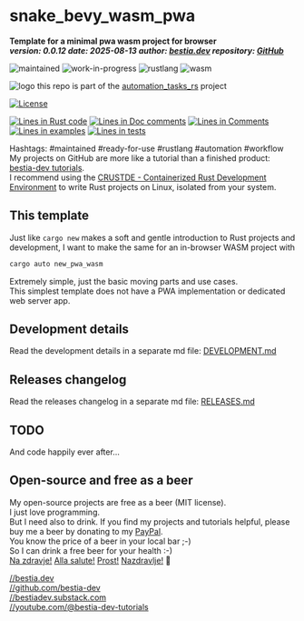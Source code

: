 <!-- markdownlint-disable MD041 -->
[//]: # (auto_md_to_doc_comments segment start A)

# snake_bevy_wasm_pwa

[//]: # (auto_cargo_toml_to_md start)

**Template for a minimal pwa wasm project for browser**  
***version: 0.0.12 date: 2025-08-13 author: [bestia.dev](https://bestia.dev) repository: [GitHub](https://github.com/bestia-dev/snake_bevy_wasm_pwa)***

 ![maintained](https://img.shields.io/badge/maintained-green)
 ![work-in-progress](https://img.shields.io/badge/work_in_progress-yellow)
 ![rustlang](https://img.shields.io/badge/rustlang-orange)
 ![wasm](https://img.shields.io/badge/wasm-orange)

[//]: # (auto_cargo_toml_to_md end)

 ![logo](https://raw.githubusercontent.com/bestia-dev/cargo-auto/main/images/logo/logo_cargo_auto.svg)
 this repo is part of the [automation_tasks_rs](https://github.com/bestia-dev) project
 
 [![License](https://img.shields.io/badge/license-MIT-blue.svg)](https://github.com/bestia-dev/snake_bevy_wasm_pwa/blob/master/LICENSE)

[//]: # (auto_lines_of_code start)
[![Lines in Rust code](https://img.shields.io/badge/Lines_in_Rust-353-green.svg)]()
[![Lines in Doc comments](https://img.shields.io/badge/Lines_in_Doc_comments-133-blue.svg)]()
[![Lines in Comments](https://img.shields.io/badge/Lines_in_comments-70-purple.svg)]()
[![Lines in examples](https://img.shields.io/badge/Lines_in_examples-0-yellow.svg)]()
[![Lines in tests](https://img.shields.io/badge/Lines_in_tests-16-orange.svg)]()

[//]: # (auto_lines_of_code end)

Hashtags: #maintained #ready-for-use #rustlang #automation #workflow  
My projects on GitHub are more like a tutorial than a finished product: [bestia-dev tutorials](https://github.com/bestia-dev/tutorials_rust_wasm).  
I recommend using the [CRUSTDE - Containerized Rust Development Environment](https://github.com/CRUSTDE-ContainerizedRustDevEnv/crustde_cnt_img_pod) to write Rust projects on Linux, isolated from your system.  

## This template

Just like `cargo new` makes a soft and gentle introduction to Rust projects and development, I want to make the same for an in-browser WASM project with 

```bash
cargo auto new_pwa_wasm
```

Extremely simple, just the basic moving parts and use cases.  
This simplest template does not have a PWA implementation or dedicated web server app.

## Development details

Read the development details in a separate md file:
[DEVELOPMENT.md](DEVELOPMENT.md)

## Releases changelog

Read the releases changelog in a separate md file:
[RELEASES.md](RELEASES.md)

## TODO

And code happily ever after...

## Open-source and free as a beer

My open-source projects are free as a beer (MIT license).  
I just love programming.  
But I need also to drink. If you find my projects and tutorials helpful, please buy me a beer by donating to my [PayPal](https://paypal.me/LucianoBestia).  
You know the price of a beer in your local bar ;-)  
So I can drink a free beer for your health :-)  
[Na zdravje!](https://translate.google.com/?hl=en&sl=sl&tl=en&text=Na%20zdravje&op=translate) [Alla salute!](https://dictionary.cambridge.org/dictionary/italian-english/alla-salute) [Prost!](https://dictionary.cambridge.org/dictionary/german-english/prost) [Nazdravlje!](https://matadornetwork.com/nights/how-to-say-cheers-in-50-languages/) 🍻

[//bestia.dev](https://bestia.dev)  
[//github.com/bestia-dev](https://github.com/bestia-dev)  
[//bestiadev.substack.com](https://bestiadev.substack.com)  
[//youtube.com/@bestia-dev-tutorials](https://youtube.com/@bestia-dev-tutorials)  

[//]: # (auto_md_to_doc_comments segment end A)
